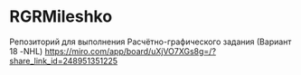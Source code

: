 # RGRMileshko
Репозиторий для выполнения Расчётно-графического задания (Вариант 18 -NHL)
https://miro.com/app/board/uXjVO7XGs8g=/?share_link_id=248951351225
